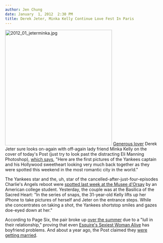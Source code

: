 ```yaml
---
author: Jen Chung
date: January  1, 2012  2:30 PM
title: Derek Jeter, Minka Kelly Continue Love Fest In Paris
---
```


<p><span class="mt-enclosure mt-enclosure-image" style="display: inline;"> <img alt="2012_01_jeterminka.jpg" src="https://web.archive.org/web/20120103113717im_/http://gothamist.com/attachments/jen/2012_01_jeterminka.jpg" width="350" height="379" class="image-left"> </span><a href="https://web.archive.org/web/20120103113717/http://gothamist.com/2011/12/13/after_you_sleep_with_derek_jeter_yo.php">Generous lover</a> Derek Jeter sure looks on-again with off-again lady friend Minka Kelly on the cover of today&apos;s Post (just try to look past the distracting Eli Manning Photoshop), <a href="https://web.archive.org/web/20120103113717/http://www.nypost.com/p/news/international/derek_minks_twice_RnIXZA2KvYslrDDI6N14JP">which says</a>, &quot;Here are the first pictures of the Yankees captain and his Hollywood sweetheart looking very much back together as they were spotted this weekend in the most romantic city in the world.&quot; </p>

<p>The Yankees star and the, uh, star of the cancelled-after-just-four-episodes Charlie&apos;s Angels reboot were <a href="https://web.archive.org/web/20120103113717/http://gothamist.com/2011/12/31/derek_jeter_minka_kelly_appreciate.php">spotted last week at the Musee d&apos;Orsay</a> by an American college student. Yesterday, the couple was at the Basilica of the Sacred Heart: &quot;In the series of snaps, the 31-year-old Kelly lifts up her iPhone to take pictures of herself and Jeter on the entrance steps. While she concentrates on taking a shot, the Yankees shortstop smiles and gazes doe-eyed down at her.&quot;</p>

<p>According to Page Six, the pair broke up <a href="https://web.archive.org/web/20120103113717/http://gothamist.com/2011/08/26/derek_jeter_minka_kelly_break_up.php">over the summer</a> due to a &quot;lull in their relationship,&quot; proving that even <a href="https://web.archive.org/web/20120103113717/http://gothamist.com/2010/10/11/derek_jeters_girlfriend_officially.php">Esquire&apos;s Sexiest Woman Alive</a> has boyfriend problems.  And about a year ago, the Post claimed they <a href="https://web.archive.org/web/20120103113717/http://gothamist.com/2010/01/10/derek_jeter_and_minka_kelly_to_wed.php">were getting married</a>.  </p>